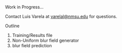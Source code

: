 Work in Progress...

Contact Luis Varela at varelal@nmsu.edu for questions.

Outline
1. Training/Results file
2. Non-Uniform blur field generator
3. blur field prediction
